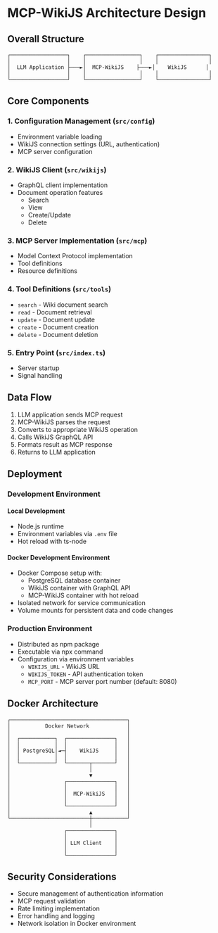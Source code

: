 # MCP-WikiJS Architecture Design

## Overall Structure

```
┌──────────────────┐    ┌─────────────────┐    ┌────────────────┐
│                  │    │                 │    │                │
│  LLM Application ├───►│  MCP-WikiJS    ├───►│    WikiJS      │
│                  │    │                 │    │                │
└──────────────────┘    └─────────────────┘    └────────────────┘
```

## Core Components

### 1. Configuration Management (`src/config`)
- Environment variable loading
- WikiJS connection settings (URL, authentication)
- MCP server configuration

### 2. WikiJS Client (`src/wikijs`)
- GraphQL client implementation
- Document operation features
  - Search
  - View
  - Create/Update
  - Delete

### 3. MCP Server Implementation (`src/mcp`)
- Model Context Protocol implementation
- Tool definitions
- Resource definitions

### 4. Tool Definitions (`src/tools`)
- `search` - Wiki document search
- `read` - Document retrieval
- `update` - Document update
- `create` - Document creation
- `delete` - Document deletion

### 5. Entry Point (`src/index.ts`)
- Server startup
- Signal handling

## Data Flow

1. LLM application sends MCP request
2. MCP-WikiJS parses the request
3. Converts to appropriate WikiJS operation
4. Calls WikiJS GraphQL API
5. Formats result as MCP response
6. Returns to LLM application

## Deployment

### Development Environment

#### Local Development
- Node.js runtime
- Environment variables via `.env` file
- Hot reload with ts-node

#### Docker Development Environment
- Docker Compose setup with:
  - PostgreSQL database container
  - WikiJS container with GraphQL API
  - MCP-WikiJS container with hot reload
- Isolated network for service communication
- Volume mounts for persistent data and code changes

### Production Environment
- Distributed as npm package
- Executable via npx command
- Configuration via environment variables
  - `WIKIJS_URL` - WikiJS URL
  - `WIKIJS_TOKEN` - API authentication token
  - `MCP_PORT` - MCP server port number (default: 8080)

## Docker Architecture

```
┌─────────────────────────────────────┐
│           Docker Network            │
│                                     │
│  ┌───────────┐  ┌───────────────┐   │
│  │           │  │               │   │
│  │ PostgreSQL│◄─┤    WikiJS     │   │
│  │           │  │               │   │
│  └───────────┘  └───────┬───────┘   │
│                         │           │
│                         ▼           │
│                 ┌───────────────┐   │
│                 │               │   │
│                 │  MCP-WikiJS   │   │
│                 │               │   │
│                 └───────────────┘   │
│                         ▲           │
└─────────────────────────┼───────────┘
                          │
                  ┌───────────────┐
                  │               │
                  │ LLM Client    │
                  │               │
                  └───────────────┘
```

## Security Considerations

- Secure management of authentication information
- MCP request validation
- Rate limiting implementation
- Error handling and logging
- Network isolation in Docker environment